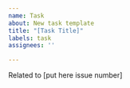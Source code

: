 ```yaml
---
name: Task
about: New task template
title: "[Task Title]"
labels: task
assignees: ''

---
```


Related to [put here issue number]
